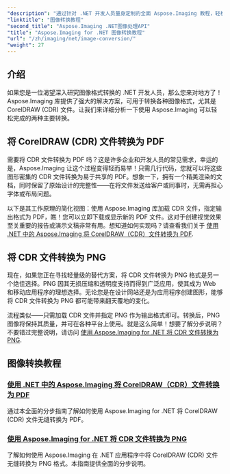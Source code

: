 ```yaml
---
"description": "通过针对 .NET 开发人员量身定制的全面 Aspose.Imaging 教程，轻松学习如何将 CorelDRAW (CDR) 文件转换为 PDF 和 PNG。"
"linktitle": "图像转换教程"
"second_title": "Aspose.Imaging .NET图像处理API"
"title": "Aspose.Imaging for .NET 图像转换教程"
"url": "/zh/imaging/net/image-conversion/"
"weight": 27
---
```


## 介绍

如果您是一位渴望深入研究图像格式转换的 .NET 开发人员，那么您来对地方了！Aspose.Imaging 库提供了强大的解决方案，可用于转换各种图像格式，尤其是 CorelDRAW (CDR) 文件。让我们来详细分析一下使用 Aspose.Imaging 可以轻松完成的两种主要转换。

## 将 CorelDRAW (CDR) 文件转换为 PDF

需要将 CDR 文件转换为 PDF 吗？这是许多企业和开发人员的常见需求，幸运的是，Aspose.Imaging 让这个过程变得轻而易举！只需几行代码，您就可以将这些图形密集的 CDR 文件转换为易于共享的 PDF。想象一下，拥有一个精美渲染的文档，同时保留了原始设计的完整性——在将文件发送给客户或同事时，无需再担心字体或布局问题。 

以下是其工作原理的简化视图：使用 Aspose.Imaging 库加载 CDR 文件，指定输出格式为 PDF，瞧！您可以立即下载或显示新的 PDF 文件。这对于创建视觉效果至关重要的报告或演示文稿非常有用。想知道如何实现吗？请查看我们关于 [使用 .NET 中的 Aspose.Imaging 将 CorelDRAW（CDR）文件转换为 PDF](./convert-cdr-files-to-pdf/).

## 将 CDR 文件转换为 PNG

现在，如果您正在寻找轻量级的替代方案，将 CDR 文件转换为 PNG 格式是另一个绝佳选择。PNG 因其无损压缩和透明度支持而得到广泛应用，使其成为 Web 和移动应用程序的理想选择。无论您是在设计网站还是为应用程序创建图形，能够将 CDR 文件转换为 PNG 都可能带来翻天覆地的变化。

流程类似——只需加载 CDR 文件并指定 PNG 作为输出格式即可。转换后，PNG 图像将保持其质量，并可在各种平台上使用。就是这么简单！想要了解分步说明？不要错过完整说明，请访问 [使用 Aspose.Imaging for .NET 将 CDR 文件转换为 PNG](./convert-cdr-files-to-png/).

## 图像转换教程
### [使用 .NET 中的 Aspose.Imaging 将 CorelDRAW（CDR）文件转换为 PDF](./convert-cdr-files-to-pdf/)
通过本全面的分步指南了解如何使用 Aspose.Imaging for .NET 将 CorelDRAW (CDR) 文件无缝转换为 PDF。
### [使用 Aspose.Imaging for .NET 将 CDR 文件转换为 PNG](./convert-cdr-files-to-png/)
了解如何使用 Aspose.Imaging 在 .NET 应用程序中将 CorelDRAW (CDR) 文件无缝转换为 PNG 格式。本指南提供全面的分步说明。